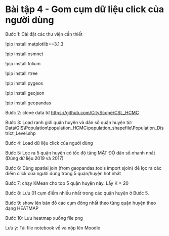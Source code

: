 # Bài tập 4 - Gom cụm dữ liệu click của người dùng
Bước 1: Cài đặt các thư viện cần thiết

!pip install matplotlib==3.1.3

!pip install osmnet

!pip install folium

!pip install rtree

!pip install pygeos

!pip install geojson

!pip install geopandas

Bước 2: clone data từ https://github.com/CityScope/CSL_HCMC

Bước 3: Load ranh giới quận huyện và dân số quận huyện từ: Data\GIS\Population\population_HCMC\population_shapefile\Population_District_Level.shp

Bước 4: Load dữ liệu click của người dùng

Bước 5: Lọc ra 5 quận huyện có tốc độ tăng MẬT ĐỘ dân số nhanh nhất (Dùng dữ liệu 2019  và 2017)

Bước 6: Dùng spatial join (from geopandas.tools import sjoin) để lọc ra các điểm click của người dùng trong 5 quận/huyện hot nhất

Bước 7: chạy KMean cho top 5 quận huyện này. Lấy K = 20

Bước 8: Lưu 01 cụm điểm nhiều nhất trong các quận huyện ở Bước 5.

Bước 9: show lên bản đồ các cụm đông nhất theo từng quận huyện theo dạng HEATMAP

Bước 10: Lưu heatmap xuống file png

Lưu ý: Tải file notebook về  và nộp lên Moodle
